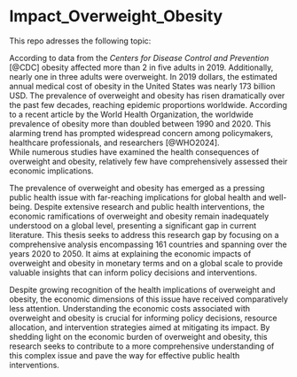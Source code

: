 # Impact_Overweight_Obesity

This repo adresses the following topic:

According to data from the *Centers for Disease Control and Prevention* [@CDC] obesity affected more than 2 in five adults in 2019. Additionally, nearly one in three adults were overweight. In 2019 dollars, the estimated annual medical cost of obesity in the United States was nearly 173 billion USD. The prevalence of overweight and obesity has risen dramatically over the past few decades, reaching epidemic proportions worldwide. According to a recent article by the World Health Organization, the worldwide prevalence of obesity more than doubled between 1990 and 2020.
This alarming trend has prompted widespread concern among policymakers, healthcare professionals, and researchers [@WHO2024].  
While numerous studies have examined the health consequences of overweight and obesity, relatively few have comprehensively assessed their economic implications.


The prevalence of overweight and obesity has emerged as a pressing public health issue with far-reaching implications for global health and well-being. Despite extensive research and public health interventions, the economic ramifications of overweight and obesity remain inadequately understood on a global level, presenting a significant gap in current literature. This thesis seeks to address this research gap by focusing on a comprehensive analysis encompassing 161 countries and spanning over the years 2020 to 2050. It aims at explaining the economic impacts of overweight and obesity in monetary terms and on a global scale to provide valuable insights that can inform policy decisions and interventions.


Despite growing recognition of the health implications of overweight and obesity, the economic dimensions of this issue have received comparatively less attention. Understanding the economic costs associated with overweight and obesity is crucial for informing policy decisions, resource allocation, and intervention strategies aimed at mitigating its impact. By shedding light on the economic burden of overweight and obesity, this research seeks to contribute to a more comprehensive understanding of this complex issue and pave the way for effective public health interventions.
